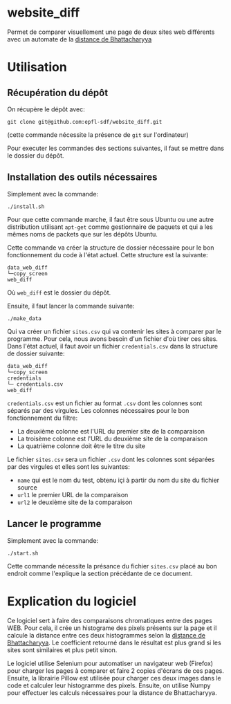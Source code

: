 # website_diff
Permet de comparer visuellement une page de deux sites web différents avec un 
automate de la [distance de Bhattacharyya](https://fr.wikipedia.org/wiki/Distance_de_Bhattacharyya)

# Utilisation

## Récupération du dépôt
On récupère le dépôt avec:
```
git clone git@github.com:epfl-sdf/website_diff.git
```
(cette commande nécessite la présence de `git` sur l'ordinateur)

Pour executer les commandes des sections suivantes, il faut se mettre dans
le dossier du dépôt.

## Installation des outils nécessaires
Simplement avec la commande:
```
./install.sh
```
Pour que cette commande marche, il faut être sous Ubuntu ou une autre
distribution utilisant `apt-get` comme gestionnaire de paquets et qui a les
mêmes noms de packets que sur les dépôts Ubuntu.

Cette commande va créer la structure de dossier nécessaire pour le bon
fonctionnement du code à l'état actuel. Cette structure est la suivante:

```
data_web_diff
└─copy_screen
web_diff
```
Où `web_diff` est le dossier du dépôt.

Ensuite, il faut lancer la commande suivante:
```
./make_data
```

Qui va créer un fichier `sites.csv` qui va contenir les sites à comparer
par le programme. Pour cela, nous avons besoin d'un fichier d'où tirer ces
sites. Dans l'état actuel, il faut avoir un fichier `credentials.csv`
dans la structure de dossier suivante:
```
data_web_diff
└─copy_screen
credentials
└─ credentials.csv
web_diff
```
`credentials.csv` est un fichier au format `.csv` dont les colonnes sont 
séparés par des virgules. Les colonnes nécessaires pour le bon fonctionnement 
du filtre:
* La deuxième colonne est l'URL du premier site de la comparaison
* La troisème colonne est l'URL du deuxième site de la comparaison
* La quatrième colonne doit être le titre du site

Le fichier `sites.csv` sera un fichier `.csv` dont les colonnes sont séparées par des virgules et
elles sont les suivantes:
* `name` qui est le nom du test, obtenu içi à partir du nom du site du
  fichier source
* `url1` le premier URL de la comparaison
* `url2` le deuxième site de la comparaison

## Lancer le programme
Simplement avec la commande:
```
./start.sh
```
Cette commande nécessite la présance du fichier `sites.csv` placé au bon
endroit comme l'explique la section précédante de ce document.

# Explication du logiciel

Ce logiciel sert à faire des comparaisons chromatiques entre des pages WEB. Pour
cela, il crée un histograme des pixels présents sur la page et il calcule la
distance entre ces deux histogrammes selon la [distance de Bhattacharyya](https://fr.wikipedia.org/wiki/Distance_de_Bhattacharyya).
Le coefficient retourné dans le résultat est plus grand si les sites sont similaires
et plus petit sinon.

Le logiciel utilise Selenium pour automatiser un navigateur web (Firefox) pour
charger les pages à comparer et faire 2 copies d'écrans de ces pages.
Ensuite, la librairie Pillow est utilisée pour charger ces deux images dans le code
et calculer leur histogramme des pixels. Ensuite, on utilise Numpy
pour effectuer les calculs nécessaires pour la distance de Bhattacharyya.
